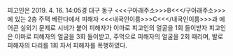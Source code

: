 피고인은 2019. 4. 16. 14:05경 대구 동구 <<<구아래주소>>>B<<</구아래주소>>>에 있는 2층 주택 베란다에서 피해자 <<<내국인이름>>>C<<</내국인이름>>>과 에어콘 실외기 문제로 시비가 붙어 피해자가 이마로 피고인의 얼굴을 1회 들이받자 피고인은 이마로 피해자의 얼굴을 3회 들이받고, 주먹으로 피해자의 얼굴을 2회 때리며, 발로 피해자의 다리를 1회 차서 피해자를 폭행하였다.
